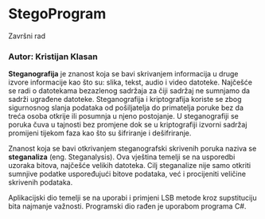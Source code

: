 # StegoProgram

Završni rad
### Autor: Kristijan Klasan

**Steganografija** je znanost koja se bavi skrivanjem informacija u druge izvore informacije kao što su: slika, tekst, audio i video datoteke. Najčešće se radi o datotekama bezazlenog sadržaja za čiji sadržaj ne sumnjamo da sadrži ugrađene datoteke. Steganografija i kriptografija koriste se zbog sigurnosnog slanja podataka od pošiljatelja do primatelja poruke bez da treća osoba otkrije ili posumnja u njeno postojanje. U steganografiji se poruka čuva u tajnosti bez promjene dok se u kriptografiji izvorni sadržaj promijeni tijekom faza kao što su šifriranje i dešifriranje. 

Znanost koja se bavi otkrivanjem steganografski skrivenih poruka naziva se **steganaliza** (eng. Steganalysis). Ova vještina temelji se na usporedbi uzoraka bitova, najčešće velikih datoteka. Cilj steganalize nije samo otkriti sumnjive podatke uspoređujući bitove podataka, već i procijeniti veličine skrivenih podataka.

Aplikacijski dio temelji se na uporabi i primjeni LSB metode kroz supstituciju bita najmanje važnosti. Programski dio rađen je uporabom programa C#.
